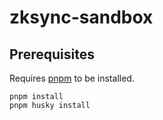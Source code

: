 # zksync-sandbox

## Prerequisites

Requires [pnpm](https://pnpm.io) to be installed.

```
pnpm install
pnpm husky install
```
